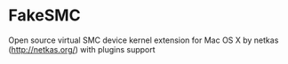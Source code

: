 FakeSMC
=======

Open source virtual SMC device kernel extension for Mac OS X by netkas (http://netkas.org/) with plugins support